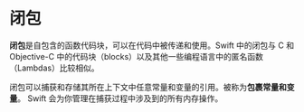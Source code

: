 # 闭包

**闭包**是自包含的函数代码块，可以在代码中被传递和使用。Swift 中的闭包与 C 和 Objective-C 中的代码块（blocks）以及其他一些编程语言中的匿名函数（Lambdas）比较相似。

闭包可以捕获和存储其所在上下文中任意常量和变量的引用。被称为**包裹常量和变量**。 Swift 会为你管理在捕获过程中涉及到的所有内存操作。

